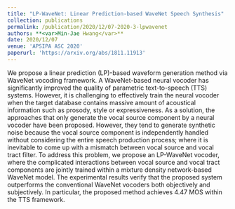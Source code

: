 ```yaml
---
title: "LP-WaveNet: Linear Prediction-based WaveNet Speech Synthesis"
collection: publications
permalink: /publication/2020/12/07-2020-3-lpwavenet
authors: **<var>Min-Jae Hwang</var>**
date: 2020/12/07
venue: 'APSIPA ASC 2020'
paperurl: 'https://arxiv.org/abs/1811.11913'
---
```

We propose a linear prediction (LP)-based waveform generation method via WaveNet vocoding framework. A WaveNet-based neural vocoder has significantly improved the quality of parametric text-to-speech (TTS) systems. However, it is challenging to effectively train the neural vocoder when the target database contains massive amount of acoustical information such as prosody, style or expressiveness. As a solution, the approaches that only generate the vocal source component by a neural vocoder have been proposed. However, they tend to generate synthetic noise because the vocal source component is independently handled without considering the entire speech production process; where it is inevitable to come up with a mismatch between vocal source and vocal tract filter. To address this problem, we propose an LP-WaveNet vocoder, where the complicated interactions between vocal source and vocal tract components are jointly trained within a mixture density network-based WaveNet model. The experimental results verify that the proposed system outperforms the conventional WaveNet vocoders both objectively and subjectively. In particular, the proposed method achieves 4.47 MOS within the TTS framework.
